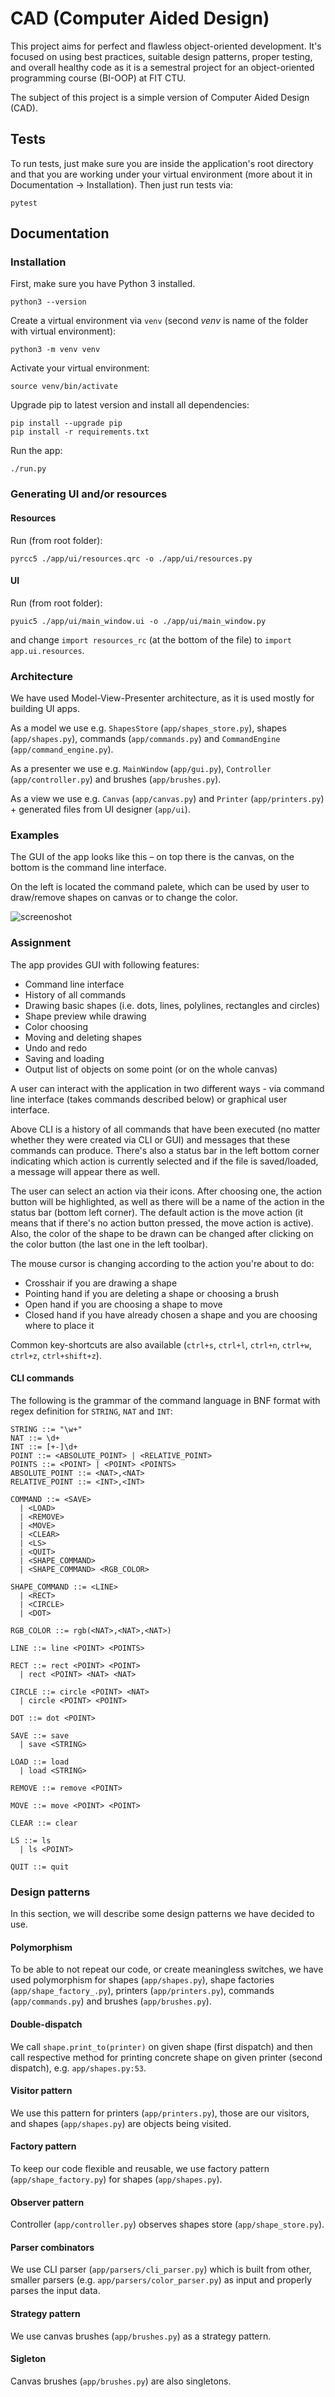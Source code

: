 # CAD (Computer Aided Design)

This project aims for perfect and flawless object-oriented development. It's focused on using best practices, suitable design patterns, proper testing, and overall healthy code as it is a semestral project for an object-oriented programming course (BI-OOP) at FIT CTU.

The subject of this project is a simple version of Computer Aided Design (CAD).

## Tests

To run tests, just make sure you are inside the application's root directory and that you are working under your virtual environment (more about it in Documentation -> Installation). Then just run tests via:

```shell
pytest
```

## Documentation

### Installation

First, make sure you have Python 3 installed.

```shell
python3 --version
```

Create a virtual environment via `venv` (second *venv* is name of the folder with virtual environment):

```shell
python3 -m venv venv
```

Activate your virtual environment:

```shell
source venv/bin/activate
```

Upgrade pip to latest version and install all dependencies:

```shell
pip install --upgrade pip
pip install -r requirements.txt
```

Run the app:

```shell
./run.py
```

### Generating UI and/or resources

#### Resources

Run (from root folder):

```shell
pyrcc5 ./app/ui/resources.qrc -o ./app/ui/resources.py
```

#### UI

Run (from root folder):

```shell
pyuic5 ./app/ui/main_window.ui -o ./app/ui/main_window.py
```

and change `import resources_rc` (at the bottom of the file) to `import app.ui.resources`.

### Architecture

We have used Model-View-Presenter architecture, as it is used mostly for building UI apps.

As a model we use e.g. `ShapesStore` (`app/shapes_store.py`), shapes (`app/shapes.py`), commands (`app/commands.py`) and `CommandEngine` (`app/command_engine.py`).

As a presenter we use e.g. `MainWindow` (`app/gui.py`), `Controller` (`app/controller.py`) and brushes (`app/brushes.py`).

As a view we use e.g. `Canvas` (`app/canvas.py`) and `Printer` (`app/printers.py`) + generated files from UI designer (`app/ui`).

### Examples

The GUI of the app looks like this – on top there is the canvas, on the bottom is the command line interface.

On the left is located the command palete, which can be used by user to draw/remove shapes on canvas or to change the color.

![screenoshot](screenshot.png)

### Assignment

The app provides GUI with following features:

* Command line interface
* History of all commands
* Drawing basic shapes (i.e. dots, lines, polylines, rectangles and circles)
* Shape preview while drawing
* Color choosing
* Moving and deleting shapes
* Undo and redo
* Saving and loading
* Output list of objects on some point (or on the whole canvas)

A user can interact with the application in two different ways - via command line interface (takes commands described below) or graphical user interface.

Above CLI is a history of all commands that have been executed (no matter whether they were created via CLI or GUI) and messages that these commands can produce. There's also a status bar in the left bottom corner indicating which action is currently selected and if the file is saved/loaded, a message will appear there as well.

The user can select an action via their icons. After choosing one, the action button will be highlighted, as well as there will be a name of the action in the status bar (bottom left corner). The default action is the move action (it means that if there's no action button pressed, the move action is active). Also, the color of the shape to be drawn can be changed after clicking on the color button (the last one in the left toolbar).

The mouse cursor is changing according to the action you're about to do:

* Crosshair if you are drawing a shape
* Pointing hand if you are deleting a shape or choosing a brush
* Open hand if you are choosing a shape to move
* Closed hand if you have already chosen a shape and you are choosing where to place it

Common key-shortcuts are also available (`ctrl+s`, `ctrl+l`, `ctrl+n`, `ctrl+w`, `ctrl+z`, `ctrl+shift+z`).

#### CLI commands

The following is the grammar of the command language in BNF format with regex definition for `STRING`, `NAT` and `INT`:

```
STRING ::= "\w+"
NAT ::= \d+
INT ::= [+-]\d+ 
POINT ::= <ABSOLUTE_POINT> | <RELATIVE_POINT>
POINTS ::= <POINT> | <POINT> <POINTS> 
ABSOLUTE_POINT ::= <NAT>,<NAT>
RELATIVE_POINT ::= <INT>,<INT>

COMMAND ::= <SAVE> 
  | <LOAD> 
  | <REMOVE> 
  | <MOVE> 
  | <CLEAR> 
  | <LS> 
  | <QUIT>
  | <SHAPE_COMMAND> 
  | <SHAPE_COMMAND> <RGB_COLOR>

SHAPE_COMMAND ::= <LINE> 
  | <RECT>
  | <CIRCLE> 
  | <DOT>

RGB_COLOR ::= rgb(<NAT>,<NAT>,<NAT>)

LINE ::= line <POINT> <POINTS>

RECT ::= rect <POINT> <POINT>
  | rect <POINT> <NAT> <NAT>

CIRCLE ::= circle <POINT> <NAT>
  | circle <POINT> <POINT> 

DOT ::= dot <POINT>

SAVE ::= save
  | save <STRING>

LOAD ::= load 
  | load <STRING>

REMOVE ::= remove <POINT>

MOVE ::= move <POINT> <POINT>

CLEAR ::= clear

LS ::= ls
  | ls <POINT>

QUIT ::= quit
```


### Design patterns

In this section, we will describe some design patterns we have decided to use.

#### Polymorphism

To be able to not repeat our code, or create meaningless switches, we have used polymorphism for shapes (`app/shapes.py`), shape factories (`app/shape_factory_.py`), printers (`app/printers.py`), commands (`app/commands.py`) and brushes (`app/brushes.py`).

#### Double-dispatch

We call `shape.print_to(printer)` on given shape (first dispatch) and then call respective method for printing concrete shape on given printer (second dispatch), e.g. `app/shapes.py:53`.

#### Visitor pattern

We use this pattern for printers (`app/printers.py`), those are our visitors, and shapes (`app/shapes.py`) are objects being visited.

#### Factory pattern

To keep our code flexible and reusable, we use factory pattern (`app/shape_factory.py`) for shapes (`app/shapes.py`).

#### Observer pattern

Controller (`app/controller.py`) observes shapes store (`app/shape_store.py`).

#### Parser combinators

We use CLI parser (`app/parsers/cli_parser.py`) which is built from other, smaller parsers (e.g. `app/parsers/color_parser.py`) as input and properly parses the input data.

#### Strategy pattern

We use canvas brushes (`app/brushes.py`) as a strategy pattern.

#### Sigleton

Canvas brushes (`app/brushes.py`) are also singletons.
